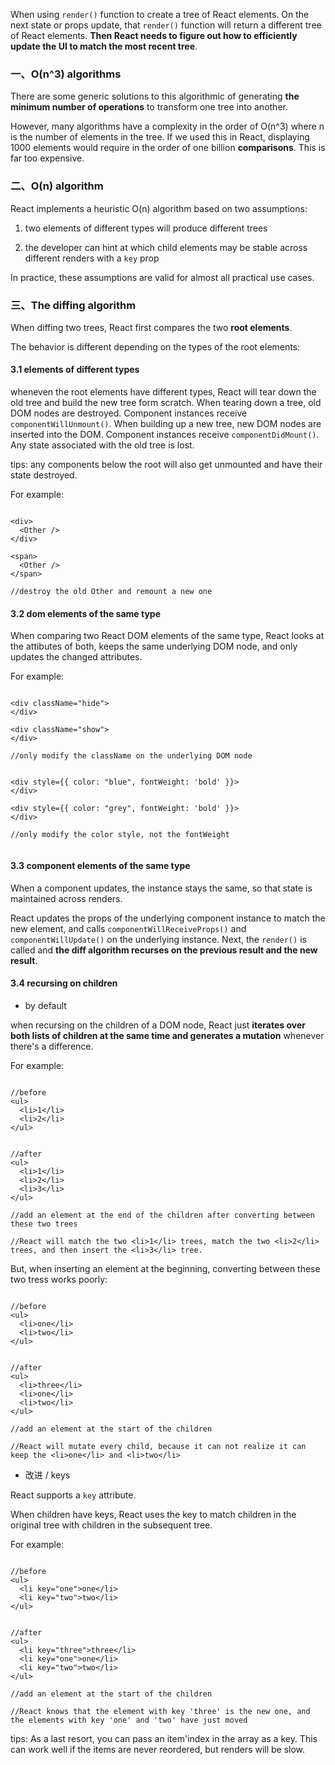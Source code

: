 
When using `render()` function to create a tree of React elements. On the next state or props update, that `render()` function will return a different tree of React elements. **Then React needs to figure out how to efficiently update the UI to match the most recent tree**.

### 一、O(n^3) algorithms

There are some generic solutions to this algorithmic of generating **the minimum number of operations** to transform one tree into another.

However, many algorithms have a complexity in the order of O(n^3) where n is the number of elements in the tree. If we used this in React, displaying 1000 elements would require in the order of one billion **comparisons**. This is far too expensive.


### 二、O(n) algorithm

React implements a heuristic O(n) algorithm based on two assumptions:

1. two elements of different types will produce different trees

2. the developer can hint at which child elements may be stable across different renders with a `key` prop

In practice, these assumptions are valid for almost all practical use cases.


### 三、The diffing algorithm

When diffing two trees, React first compares the two **root elements**. 

The behavior is different depending on the types of the root elements: 

#### 3.1 elements of different types

wheneven the root elements have different types, React will tear down the old tree and build the new tree form scratch. When tearing down a tree, old DOM nodes are destroyed. Component instances receive `componentWillUnmount()`. When building up a new tree, new DOM nodes are inserted into the DOM. Component instances receive `componentDidMount()`. Any state associated with the old tree is lost.

tips: any components below the root will also get unmounted and have their state destroyed.

For example:

```

<div>
  <Other />
</div>

<span>
  <Other />
</span>

//destroy the old Other and remount a new one

```



#### 3.2 dom elements of the same type

When comparing two React DOM elements of the same type, React looks at the attibutes of both, keeps the same underlying DOM node, and only updates the changed attributes.

For example:

```

<div className="hide">
</div>

<div className="show">
</div>

//only modify the className on the underlying DOM node


<div style={{ color: "blue", fontWeight: 'bold' }}>
</div>

<div style={{ color: "grey", fontWeight: 'bold' }}>
</div>

//only modify the color style, not the fontWeight


```

#### 3.3 component elements of the same type

When a component updates, the instance stays the same, so that state is maintained across renders.

React updates the props of the underlying component instance to match the new element, and calls `componentWillReceiveProps()` and `componentWillUpdate()` on the underlying instance. Next, the `render()` is called and **the diff algorithm recurses on the previous result and the new result**.


#### 3.4 recursing on children

- by default

when recursing on the children of a DOM node, React just **iterates over both lists of children at the same time and generates a mutation** whenever there's a difference.

For example:

```

//before
<ul>
  <li>1</li>
  <li>2</li>
</ul>


//after
<ul>
  <li>1</li>
  <li>2</li>
  <li>3</li>  
</ul>

//add an element at the end of the children after converting between these two trees

//React will match the two <li>1</li> trees, match the two <li>2</li> trees, and then insert the <li>3</li> tree.

```

But, when inserting an element at the  beginning, converting between these two tress works poorly:

```

//before
<ul>
  <li>one</li>
  <li>two</li>
</ul>


//after
<ul>
  <li>three</li>
  <li>one</li>
  <li>two</li>  
</ul>

//add an element at the start of the children

//React will mutate every child, because it can not realize it can keep the <li>one</li> and <li>two</li>

```

- 改进 / keys

React supports a `key` attribute.

When children have keys, React uses the key to match children in the original tree with children in the subsequent tree.

For example:

```

//before
<ul>
  <li key="one">one</li>
  <li key="two">two</li>
</ul>


//after
<ul>
  <li key="three">three</li>
  <li key="one">one</li>
  <li key="two">two</li>  
</ul>

//add an element at the start of the children

//React knows that the element with key 'three' is the new one, and the elements with key 'one' and 'two' have just moved

```

tips: As a last resort, you can pass an item'index in the array as a key. This can work well if the items are never reordered, but renders will be slow.




